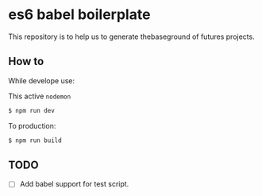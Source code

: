 # es6 babel boilerplate

This repository is to help us to generate thebaseground of futures projects.

## How to
While develope use:

This active `nodemon`
```sh
$ npm run dev
```

To production:

```sh
$ npm run build
```

## TODO

- [ ] Add babel support for test script.
